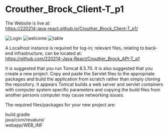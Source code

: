 # Crouther_Brock_Client-T_p1


The Website is live at:  
https://220214-java-react.github.io/Crouther_Brock_Client-T_p1/


![Login](https://220214-java-react.github.io/Crouther_Brock_Client-T_p1/img/login.png)
![welcome](https://220214-java-react.github.io/Crouther_Brock_Client-T_p1/img/financial-manager.png)
![table](https://220214-java-react.github.io/Crouther_Brock_Client-T_p1/img/table.png)


A Localhost instance is required for log-in; relevant files, relating to back-end infrastructure, can be located at:  
https://github.com/220214-Java-React/Crouther_Brock_API-T_p1


It is suggested that you run Tomcat 8.5.70. It is also suggested that you create a new project. Copy and paste the Servlet files to the appropriate packages and build the application from scratch rather than simply cloning the repository. It appears Tomcat builds a web server and servlet containers with computer system specific parameters and copying the build files from another persons computer may cause networking issues.



The required files/packages for your new project are:

build.gradle  
java/com/revature/  
webapp/WEB_INF  
